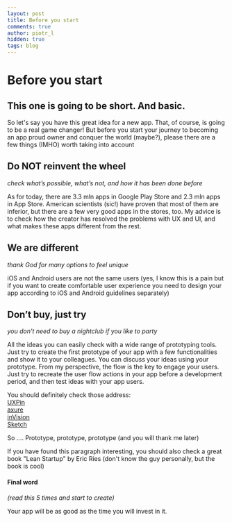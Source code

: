 ```yaml
---
layout: post
title: Before you start
comments: true
author: piotr_l
hidden: true
tags: blog
---
```


# Before you start
## This one is going to be short. And basic.

So let's say you have this great idea for a new app. That, of course, is going to be a real game changer! But before you start your journey to becoming an app proud owner and conquer the world (maybe?), please there are a few things (IMHO) worth taking into account

## Do NOT reinvent the wheel
<cite>check what’s possible, what’s not, and how it has been done before </cite>

As for today, there are 3.3 mln apps in Google Play Store and 2.3 mln apps in App Store. American scientists (sic!) have proven that most of them are inferior,  but there are a few very good apps in the stores, too. My advice is to check how the creator has resolved the problems with UX and UI, and what makes these apps different from the rest.

## We are different
<cite>thank God for many options to feel unique</cite>

iOS and Android users are not the same users (yes, I know this is a pain but if you want to create comfortable user experience you need to design your app according to iOS and Android guidelines separately)

## Don’t buy, just try
<cite>you don’t need to buy a nightclub if you like to party</cite>

All the ideas you can easily check with a wide range of  prototyping tools. Just try to create the first prototype of your app with a few functionalities and show it to your colleagues. You can discuss your ideas using your prototype. 
From my perspective, the flow is the key to engage your users.
Just try to recreate the user flow actions in your app before a development period, and then test ideas with your app users.

You should definitely check those address: <br>
[UXPin](https://www.uxpin.com/) <br>
[axure](https://www.axure.com/)<br>
[inVision](https://www.invisionapp.com/)<br>
[Sketch](https://www.sketchapp.com/)<br>

So .... Prototype, prototype, prototype (and you will thank me later)

If you have found this paragraph interesting, you should also check a great book "Lean Startup" by Eric Ries (don't know the guy personally,  but the book is cool)

#### Final word
<cite>(read this 5 times and start to  create)</cite>

Your app will be as good as the time you will invest in it.
